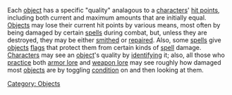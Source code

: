 Each [object](:Category:_Objects "wikilink") has a specific "quality"
analagous to a [characters](:Category:_Characters "wikilink")' [hit
points](Hit_Points "wikilink"), including both current and maximum
amounts that are initially equal.
[Objects](:Category:_Objects "wikilink") may lose their current hit
points by various means, most often by being damaged by certain
[spells](:Category:_Spells "wikilink") during combat, but, unless they
are destroyed, they may be either [smithed](Smith "wikilink") or
[repaired](Repair "wikilink"). Also, some
[spells](:Category:_Spells "wikilink") give
[objects](:Category:_Objects "wikilink")
[flags](:Category:_Object_Flags "wikilink") that protect them from
certain kinds of [spell](:Category:_Spells "wikilink") damage.
[Characters](:Category:_Characters "wikilink") may see an
[object](:Category:_Objects "wikilink")'s quality by
[identifying](Identify "wikilink") it; also, all those who
[practice](Practice "wikilink") both [armor lore](Armor_Lore "wikilink")
and [weapon lore](Weapon_Lore "wikilink") may see roughly how damaged
most [objects](:Category:_Objects "wikilink") are by toggling
[condition](Condition "wikilink") on and then looking at them.

[Category: Objects](Category:_Objects "wikilink")
